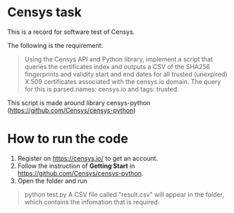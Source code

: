 # Censys task
This is a record for software test of Censys.

The following is the requirement: 
> Using the Censys API and Python library, implement a script that queries the certificates index and
outputs a CSV of the SHA256 fingerprints and validity start and end dates for all trusted (unexpired)
X.509 certificates associated with the censys.io domain. The query for this is parsed.names:
censys.io and tags: trusted.

This script is made around library censys-python (https://github.com/Censys/censys-python) 

# How to run the code
1. Register on https://censys.io/ to get an account.
2. Follow the instruction of **Getting Start** in https://github.com/Censys/censys-python.
3. Open the folder and run 
  > python test.py
A CSV file called "result.csv" will appear in the folder, which contains the infomation that is required.
